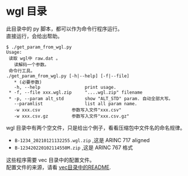 # wgl 目录

此目录中的 py 脚本，都可以作为命令行程序运行。   
直接运行，会给出帮助。   
```
$ ./get_param_from_wgl.py
Usage:
 读取 wgl中 raw.dat 。
   读解码一个参数。
 命令行工具。
./get_param_from_wgl.py [-h|--help] [-f|--file]
   * (必要参数)
   -h, --help                 print usage.
 * -f, --file xxx.wgl.zip     "....wgl.zip" filename
 * -p, --param alt_std        show "ALT_STD" param. 自动全部大写。
   --paramlist                list all param name.
   -w xxx.csv            参数写入文件"xxx.csv"
   -w xxx.csv.gz         参数写入文件"xxx.csv.gz"
```

wgl 目录中有两个空文件，只是给出个例子，看看压缩包中文件名的命名规律。  
  * `B-1234_20210121132255.wgl.zip` ,这是 ARINC 717 aligned   
  * `B-123420220102114550M.zip` ,这是 ARINC 767 格式  

这些程序需要 vec 目录中的配置文件。   
配置文件的来源，请看 [vec目录中的README](https://github.com/osnosn/FlightDataDecode/tree/main/wgl/vec).   




